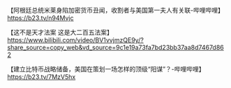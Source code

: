 【阿根廷总统米莱身陷加密货币丑闻，收割者与美国第一夫人有关联-哔哩哔哩】 https://b23.tv/n94Mvjc

【这不是天才法案 这是大二百五法案】 https://www.bilibili.com/video/BV1vvjmzQE9y/?share_source=copy_web&vd_source=9c1e19a73fa7bd23bb37aa8d7467d862


【建立比特币战略储备，美国在策划一场怎样的顶级“阳谋”？-哔哩哔哩】 https://b23.tv/7MzV5hx
